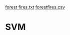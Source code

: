 [forest fires.txt](https://github.com/OmkarBulland/SVM/files/10715530/forest.fires.txt)
[forestfires.csv](https://github.com/OmkarBulland/SVM/files/10715531/forestfires.csv)
# SVM
